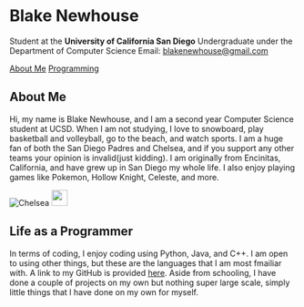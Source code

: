 
# Blake Newhouse
Student at the **University of California San Diego**
Undergraduate under the Department of Computer Science
Email: blakenewhouse@gmail.com 

[About Me](#about-me) [Programming](#life-as-a-programmer)

## About Me
Hi, my name is Blake Newhouse, and I am a second year Computer Science student at UCSD. When I am not studying, I love to snowboard, play basketball and volleyball, go to the beach, and watch sports.
I am a huge fan of both the San Diego Padres and Chelsea, and if you support any other teams your opinion is invalid(just kidding). I am originally from Encinitas, California, and have grew up in San Diego my whole life. I also enjoy playing games like Pokemon, Hollow Knight, Celeste, and more.

![Chelsea](https://github.com/user-attachments/assets/35a9144a-6058-4c0c-b811-8214855cd437)
<img src="[https://github.com/favicon.ico](https://github.com/user-attachments/assets/35a9144a-6058-4c0c-b811-8214855cd437)" width="28">

## Life as a Programmer
In terms of coding, I enjoy coding using Python, Java, and C++. I am open to using other things, but these are the languages that I am most fmailiar with. A link to my GitHub is provided [here](https://github.com/blakenewhouse). Aside from schooling, I have done a couple of projects on my own but nothing super large scale, simply little things that I have done on my own for myself.
